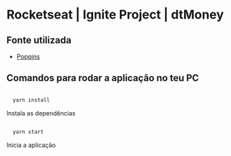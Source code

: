 <h1 align="center">Rocketseat | Ignite Project | dtMoney</h1>

<h2>Fonte utilizada</h2>

* [Poppins](https://fonts.google.com/specimen/Poppins)


<h2>Comandos para rodar a aplicação no teu PC</h2>

``` ruby

  yarn install

```

Instala as dependências


```  ruby

  yarn start 

```

Inicia a aplicação

